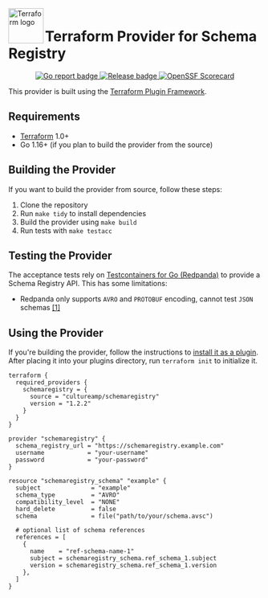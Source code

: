 <!-- markdownlint-disable MD033 MD041 -->
<a href="https://terraform.io">
    <img src="https://www.svgrepo.com/show/448253/terraform.svg" alt="Terraform logo" title="Terraform" align="left" height="70" />
</a>

# Terraform Provider for Schema Registry

 <p align="center">
    <a href="https://goreportcard.com/report/github.com/cultureamp/terraform-provider-schemaregistry">
      <img src="https://goreportcard.com/badge/github.com/cultureamp/terraform-provider-schemaregistry" alt="Go report badge">
    </a>
    <a href="https://github.com/cultureamp/terraform-provider-schemaregistry/releases/latest">
      <img src="https://img.shields.io/github/release/cultureamp/terraform-provider-schemaregistry.svg" alt="Release badge">
    </a>
    <a href="https://securityscorecards.dev/viewer/?uri=github.com/cultureamp/terraform-provider-schemaregistry">
      <img src="https://api.securityscorecards.dev/projects/github.com/cultureamp/terraform-provider-schemaregistry/badge" alt="OpenSSF Scorecard">
    </a>
</p>

This provider is built using the [Terraform Plugin Framework](https://github.com/hashicorp/terraform-plugin-framework).

## Requirements

- [Terraform](https://www.terraform.io/downloads.html) 1.0+
- Go 1.16+ (if you plan to build the provider from the source)

## Building the Provider

If you want to build the provider from source, follow these steps:

1. Clone the repository
2. Run `make tidy` to install dependencies
3. Build the provider using `make build`
4. Run tests with `make testacc`

## Testing the Provider

The acceptance tests rely on [Testcontainers for Go (Redpanda)](https://golang.testcontainers.org/modules/redpanda/) to
provide a Schema Registry API. This has some limitations:

- Redpanda only supports `AVRO` and `PROTOBUF` encoding, cannot test `JSON` schemas
  [[1]](https://github.com/redpanda-data/redpanda/issues/6220)

## Using the Provider

If you're building the provider, follow the instructions to
[install it as a plugin](https://developer.hashicorp.com/terraform/cli/plugins#managing-plugin-installation).
After placing it into your plugins directory, run `terraform init` to initialize it.

```hcl
terraform {
  required_providers {
    schemaregistry = {
      source = "cultureamp/schemaregistry"
      version = "1.2.2"
    }
  }
}

provider "schemaregistry" {
  schema_registry_url = "https://schemaregistry.example.com"
  username            = "your-username"
  password            = "your-password"
}

resource "schemaregistry_schema" "example" {
  subject              = "example"
  schema_type          = "AVRO"
  compatibility_level  = "NONE"
  hard_delete          = false
  schema               = file("path/to/your/schema.avsc")

  # optional list of schema references
  references = [
    {
      name    = "ref-schema-name-1"
      subject = schemaregistry_schema.ref_schema_1.subject
      version = schemaregistry_schema.ref_schema_1.version
    },
  ]
}
```

